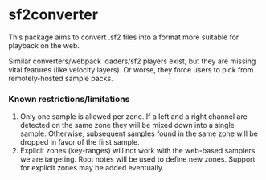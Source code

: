 # sf2converter

This package aims to convert .sf2 files into a format more suitable for playback on the web.

Similar converters/webpack loaders/sf2 players exist, but they are missing vital features (like velocity layers).
Or worse, they force users to pick from remotely-hosted sample packs.


### Known restrictions/limitations 
   1. Only one sample is allowed per zone. If a left and a right channel are 
     detected on the same zone they will be mixed down into a single sample. Otherwise, subsequent samples
     found in the same zone will be dropped in favor of the first sample.
  3. Explicit zones (key-ranges) will not work with the web-based samplers we are targeting.
     Root notes will be used to define new zones. Support for explicit zones may be added eventually.  
 
